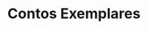 ---
ref: sol-030-0082
title: "Contos Exemplares"
author_name: ["João da Câmara Leme"]
publisher: ["unknown publisher"]
year: "unknown date"
origin: ["Portugal"]
formats: ["book-cover"]
disciplines: ["graphic-design"]
tags:
layout: artifact
status: null
published: false
int_published: false
image_count:
date_added: 2023-06-16
batch:
---